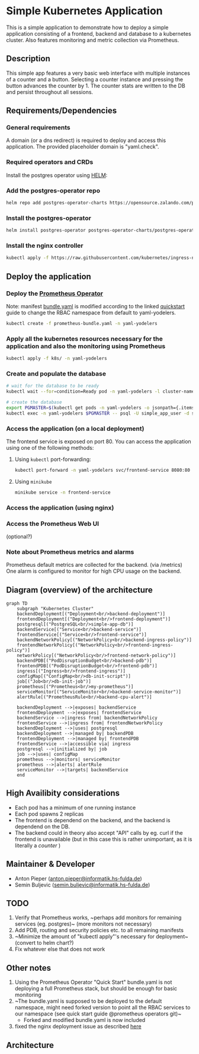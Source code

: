 # Simple Kubernetes Application

This is a simple application to demonstrate how to deploy a simple application consisting of a frontend, backend and database to a kubernetes cluster. Also features monitoring and metric collection via Prometheus.

## Description

This simple app features a very basic web interface with multiple instances of a counter and a button. Selecting a counter instance and pressing the button advances the counter by 1. The counter stats are written to the DB and persist throughout all sessions.

## Requirements/Dependencies

### General requirements 
A domain (or a dns redirect) is required to deploy and access this application. The provided placeholder domain is "yaml.check".

### Required operators and CRDs
Install the postgres operator using [HELM](https://helm.sh/docs/intro/install/):

### Add the postgres-operator repo

```sh
helm repo add postgres-operator-charts https://opensource.zalando.com/postgres-operator/charts/postgres-operator
```

### Install the postgres-operator

```sh
helm install postgres-operator postgres-operator-charts/postgres-operator -f postgres-operator-values.yaml -n yaml-yodelers --create-namespace
```

### Install the nginx controller

```sh
kubectl apply -f https://raw.githubusercontent.com/kubernetes/ingress-nginx/controller-v1.10.0/deploy/static/provider/cloud/deploy.yaml
```

## Deploy the application

### Deploy the [Prometheus Operator](https://github.com/prometheus-operator/prometheus-operator?tab=readme-ov-file#quickstart)
 Note: manifest [bundle.yaml](https://raw.githubusercontent.com/prometheus-operator/prometheus-operator/main/bundle.yaml) is modified according to the linked [quickstart](https://github.com/prometheus-operator/prometheus-operator?tab=readme-ov-file#quickstart) guide to change the RBAC namespace from default to yaml-yodelers.

```sh
kubectl create -f prometheus-bundle.yaml -n yaml-yodelers
```

### Apply all the kubernetes resources necessary for the application and also the monitoring using Prometheus

```sh
kubectl apply -f k8s/ -n yaml-yodelers
```

### Create and populate the database

```sh
# wait for the database to be ready
kubectl wait --for=condition=Ready pod -n yaml-yodelers -l cluster-name=simple-app-db

# create the database
export PGMASTER=$(kubectl get pods -n yaml-yodelers -o jsonpath={.items..metadata.name} -l application=spilo,cluster-name=simple-app-db,spilo-role=master -n yaml-yodelers)
kubectl exec -n yaml-yodelers $PGMASTER -- psql -U simple_app_user -d simple_app -c "$(cat setup-db.sql)"
```

### Access the application (on a local deployment)

The frontend service is exposed on port 80. You can access the application using one of the following methods:

1.  Using `kubectl` port-forwarding:

    ```sh
    kubectl port-forward -n yaml-yodelers svc/frontend-service 8080:80
    ```

2.  Using `minikube`

    ```sh
    minikube service -n frontend-service
    ```
### Access the application (using nginx)
<TODO>

### Access the Prometheus Web UI
<TODO> (optional?)

### Note about Prometheus metrics and alarms

Prometheus default metrics are collected for the backend. (via /metrics)
One alarm is configured to monitor for high CPU usage on the backend.

## Diagram (overview) of the architecture

```mermaid
graph TD
    subgraph "Kubernetes Cluster"
    backendDeployment[("Deployment<br/>backend-deployment")]
    frontendDeployment[("Deployment<br/>frontend-deployment")]
    postgresql[("PostgreSQL<br/>simple-app-db")]
    backendService[("Service<br/>backend-service")]
    frontendService[("Service<br/>frontend-service")]
    backendNetworkPolicy[("NetworkPolicy<br/>backend-ingress-policy")]
    frontendNetworkPolicy[("NetworkPolicy<br/>frontend-ingress-policy")]
    networkPolicy[("NetworkPolicy<br/>frontend-network-policy")]
    backendPDB[("PodDisruptionBudget<br/>backend-pdb")]
    frontendPDB[("PodDisruptionBudget<br/>frontend-pdb")]
    ingress[("Ingress<br/>frontend-ingress")]
    configMap[("ConfigMap<br/>db-init-script")]
    job[("Job<br/>db-init-job")]
    prometheus[("Prometheus<br/>my-prometheus")]
    serviceMonitor[("ServiceMonitor<br/>backend-service-monitor")]
    alertRule[("PrometheusRule<br/>backend-cpu-alert")]

    backendDeployment -->|exposes| backendService
    frontendDeployment -->|exposes| frontendService
    backendService -->|ingress from| backendNetworkPolicy
    frontendService -->|ingress from| frontendNetworkPolicy
    backendDeployment -->|uses| postgresql
    backendDeployment -->|managed by| backendPDB
    frontendDeployment -->|managed by| frontendPDB
    frontendService -->|accessible via| ingress
    postgresql -->|initialized by| job
    job -->|uses| configMap
    prometheus -->|monitors| serviceMonitor
    prometheus -->|alerts| alertRule
    serviceMonitor -->|targets| backendService
    end
```

## High Availibity considerations
- Each pod has a minimum of one running instance
- Each pod spawns 2 replicas
- The frontend is dependend on the backend, and the backend is dependend on the DB.
- The backend could in theory also accept "API" calls by eg. curl if the frontend is unavailable (but in this case this is rather unimportant, as it is literally a _counter_ )

## Maintainer & Developer
- Anton Pieper (anton.pieper@informatik.hs-fulda.de)
- Semin Buljevic (semin.buljevic@informatik.hs-fulda.de)

## TODO
1. Verify that Prometheus works, ~perhaps add monitors for remaining services (eg. postgres)~ (more monitors not necessary)
2. Add PDB, routing and security policies etc. to all remaining manifests
3. ~Minimize the amount of "kubectl apply"'s necessary for deployment~ (convert to helm chart?)
4. Fix whatever else that does not work  

## Other notes
1. Using the Prometheus Operator "Quick Start" bundle.yaml is not deploying a full Prometheus stack, but should be enough for basic monitoring
2. ~The bundle.yaml is supposed to be deployed to the default namespace, might need forked version to point all the RBAC services to our namespace (see quick start guide @prometheus operators git)~ 
    - Forked and modified bundle.yaml is now included
3. fixed the nginx deployment issue as described [here](https://stackoverflow.com/questions/61365202/nginx-ingress-service-ingress-nginx-controller-admission-not-found)


## Architecture
